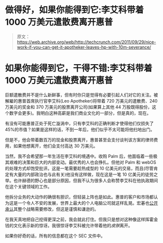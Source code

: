 # 做得好，如果你能得到它:李艾科带着 1000 万美元遣散费离开惠普

> 原文：<https://web.archive.org/web/http://techcrunch.com/2011/09/29/nice-work-if-you-can-get-it-apotheker-leaves-hp-with-10m-severance/>

# 如果你能得到它，干得不错:李艾科带着 1000 万美元遣散费离开惠普

巨额遣散费并不是什么新鲜事，但有时你只是觉得有必要引起人们对它的关注。被解雇的惠普首席执行官李艾科(Leo Apotheker)将带着 720 万美元的遣散费、240 万美元的奖金和 370 万美元的股票离开公司(如果算上其他 44 万股既得股份，这个数字会更多)。我明白这种高薪是我们商业文化的一部分，但是真的，现在。

有没有可能惠普正处于死亡漩涡中，只有李艾科的正确判断才使得他们仅损失了 45%的市值？如果是这样的话，不到一年后，他们似乎不太可能将他扫地出门。

但是不，他会带着数百万的现金和股票离开，惠普甚至会支付谈判该方案的律师费用，如果他想离开，他们会支付高达 30 万美元。

当然，我不会希望那一年生活在李艾科的境遇中。收购 Palm 后，他面临着一些极其艰难的决策和巨大的内部变动。最优秀的人也会挣扎。但他对 Palm 和 webOS 的处理方式却饱受批评。这是一笔需要趁热成型的 10 亿美元的交易，而且(尽管肯定有大量的内部政治也与此有关)他没有这样做，现在这是一笔 10 亿美元的徒劳之举。也许赫德的野心也是部分原因，但我不认为很多人会称赞李艾科在他执政期间在这个关键领域的工作。

他拆分业务的大动作的确很有胆识，但轻装上阵也是如此。惠普的客户和市场都认为这是一个令人不安的发展，世界上最大的个人电脑公司就这样乱晃。宏碁也[公开承认](https://web.archive.org/web/20230205023523/https://techcrunch.com/2011/03/30/acer-acknowledges-its-strategy-needs-reassessment/)其整个战略需要修改，但这是谨慎和谦逊的。

在我天真地把自己挖得更深之前，我会就此打住。但我只是想对这种像这样挥霍金钱的文化表示新的惊讶。我很惊讶李艾科被允许带着他的*皮肤*离开。

如果你好奇的话，所有的信息都在这个 SEC 文件中。